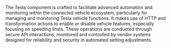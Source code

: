 The Tesla component is crafted to facilitate advanced automation and monitoring within the connected vehicle ecosystem, particularly for managing and monitoring Tesla vehicle functions. It makes use of HTTP and transformation actions to enable or disable vehicle features, especially focusing on speeding limits. These operations are conducted through secure API interactions, monitored and controlled by vendor systems designed for reliability and security in automated setting adjustments.
